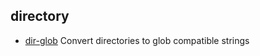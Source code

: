## directory

- [dir-glob](https://github.com/kevva/dir-glob) Convert directories to glob compatible strings